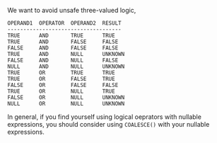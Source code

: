 We want to avoid unsafe three-valued logic,

```
OPERAND1  OPERATOR  OPERAND2  RESULT
------------------------------------
TRUE      AND       TRUE      TRUE
TRUE      AND       FALSE     FALSE
FALSE     AND       FALSE     FALSE
TRUE      AND       NULL      UNKNOWN
FALSE     AND       NULL      FALSE
NULL      AND       NULL      UNKNOWN
TRUE      OR        TRUE      TRUE
TRUE      OR        FALSE     TRUE
FALSE     OR        FALSE     FALSE
TRUE      OR        NULL      TRUE
FALSE     OR        NULL      UNKNOWN
NULL      OR        NULL      UNKNOWN
```

In general, if you find yourself using logical oeprators with
nullable expressions, you should consider using `COALESCE()`
with your nullable expressions.